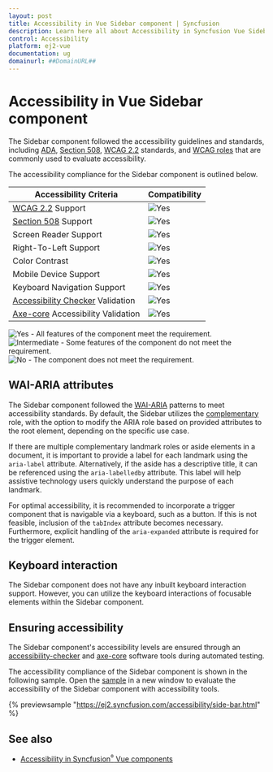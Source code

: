 ```yaml
---
layout: post
title: Accessibility in Vue Sidebar component | Syncfusion
description: Learn here all about Accessibility in Syncfusion Vue Sidebar component of Syncfusion Essential JS 2 and more.
control: Accessibility 
platform: ej2-vue
documentation: ug
domainurl: ##DomainURL##
---
```


# Accessibility in Vue Sidebar component

The Sidebar component followed the accessibility guidelines and standards, including [ADA](https://www.ada.gov/), [Section 508](https://www.section508.gov/), [WCAG 2.2](https://www.w3.org/TR/WCAG22/) standards, and [WCAG roles](https://www.w3.org/TR/wai-aria/#roles) that are commonly used to evaluate accessibility.

The accessibility compliance for the Sidebar component is outlined below.

| Accessibility Criteria | Compatibility |
| -- | -- |
| [WCAG 2.2](https://www.w3.org/TR/WCAG22/) Support | <img src="https://cdn.syncfusion.com/content/images/documentation/full.png" alt="Yes"> |
| [Section 508](https://www.section508.gov/) Support | <img src="https://cdn.syncfusion.com/content/images/documentation/full.png" alt="Yes"> |
| Screen Reader Support | <img src="https://cdn.syncfusion.com/content/images/documentation/full.png" alt="Yes"> |
| Right-To-Left Support | <img src="https://cdn.syncfusion.com/content/images/documentation/full.png" alt="Yes"> |
| Color Contrast | <img src="https://cdn.syncfusion.com/content/images/documentation/full.png" alt="Yes"> |
| Mobile Device Support | <img src="https://cdn.syncfusion.com/content/images/documentation/full.png" alt="Yes"> |
| Keyboard Navigation Support | <img src="https://cdn.syncfusion.com/content/images/documentation/full.png" alt="Yes"> |
| [Accessibility Checker](https://www.npmjs.com/package/accessibility-checker) Validation | <img src="https://cdn.syncfusion.com/content/images/documentation/full.png" alt="Yes"> |
| [Axe-core](https://www.npmjs.com/package/axe-core) Accessibility Validation | <img src="https://cdn.syncfusion.com/content/images/documentation/full.png" alt="Yes"> |

<style>
    .post .post-content img {
        display: inline-block;
        margin: 0.5em 0;
    }
</style>
<div><img src="https://cdn.syncfusion.com/content/images/documentation/full.png" alt="Yes"> - All features of the component meet the requirement.</div>

<div><img src="https://cdn.syncfusion.com/content/images/documentation/partial.png" alt="Intermediate"> - Some features of the component do not meet the requirement.</div>

<div><img src="https://cdn.syncfusion.com/content/images/documentation/not-supported.png" alt="No"> - The component does not meet the requirement.</div>

## WAI-ARIA attributes

The Sidebar component followed the [WAI-ARIA](https://www.w3.org/WAI/ARIA/apg/patterns/) patterns to meet accessibility standards. By default, the Sidebar utilizes the [complementary](https://developer.mozilla.org/en-US/docs/Web/Accessibility/ARIA/Roles/complementary_role) role, with the option to modify the ARIA role based on provided attributes to the root element, depending on the specific use case.
 
If there are multiple complementary landmark roles or aside elements in a document, it is important to provide a label for each landmark using the `aria-label` attribute. Alternatively, if the aside has a descriptive title, it can be referenced using the `aria-labelledby` attribute. This label will help assistive technology users quickly understand the purpose of each landmark.
 
For optimal accessibility, it is recommended to incorporate a trigger component that is navigable via a keyboard, such as a button. If this is not feasible, inclusion of the `tabIndex` attribute becomes necessary. Furthermore, explicit handling of the `aria-expanded` attribute is required for the trigger element.

## Keyboard interaction

The Sidebar component does not have any inbuilt keyboard interaction support. However, you can utilize the keyboard interactions of focusable elements within the Sidebar component.

## Ensuring accessibility

The Sidebar component's accessibility levels are ensured through an [accessibility-checker](https://www.npmjs.com/package/accessibility-checker) and [axe-core](https://www.npmjs.com/package/axe-core) software tools during automated testing.

The accessibility compliance of the Sidebar component is shown in the following sample. Open the [sample](https://ej2.syncfusion.com/accessibility/side-bar.html) in a new window to evaluate the accessibility of the Sidebar component with accessibility tools.

{% previewsample "https://ej2.syncfusion.com/accessibility/side-bar.html" %}

## See also

* [Accessibility in Syncfusion<sup style="font-size:70%">&reg;</sup> Vue components](../common/accessibility)
